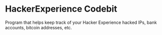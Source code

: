 # HackerExperience Codebit
Program that helps keep track of your Hacker Experience hacked IPs, bank accounts, bitcoin addresses, etc.
